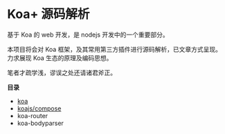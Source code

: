 # Koa+ 源码解析

基于 Koa 的 web 开发，是 nodejs 开发中的一个重要部分。

本项目将会对 Koa 框架，及其常用第三方插件进行源码解析，已文章方式呈现。 力求展现 Koa 生态的原理及编码思想。

笔者才疏学浅，谬误之处还请诸君斧正。

**目录**

- [koa](./koa.md)
- [koajs/compose](./compose.md)
- koa-router
- koa-bodyparser